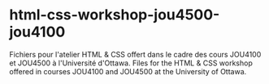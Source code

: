 # html-css-workshop-jou4500-jou4100
Fichiers pour l'atelier HTML & CSS offert dans le cadre des cours JOU4100 et JOU4500 à l'Université d'Ottawa. Files for the HTML & CSS workshop offered in courses JOU4100 and JOU4500 at the University of Ottawa.
